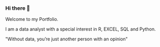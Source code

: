 ### Hi there 👋

Welcome to my Portfolio.

I am a data analyst with a special interest in R, EXCEL, SQL and Python.

"Without data, you’re just another person with an opinion"
